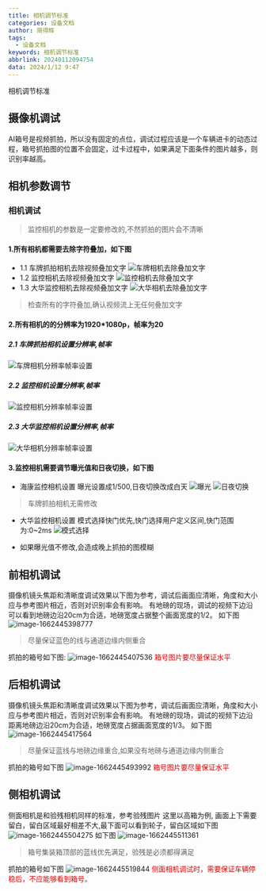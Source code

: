 ```yaml
---
title: 相机调节标准
categories: 设备文档
author: 简得辉
tags:
  - 设备文档
keywords: 相机调节标准
abbrlink: 20240112094754
data: 2024/1/12 9:47
---
```


相机调节标准

## 摄像机调试
AI箱号是视频抓拍，所以没有固定的点位，调试过程应该是一个车辆进卡的动态过程，箱号抓拍图的位置不会固定，过卡过程中，如果满足下面条件的图片越多，则识别率越高。

## 相机参数调节

### 相机调试
> 监控相机的参数是一定要修改的,不然抓拍的图片会不清晰
#### 1.所有相机都需要去除字符叠加，如下图
*  1.1 车牌抓拍相机去除视频叠加文字
![车牌相机去除叠加文字](https://jadehh.github.io/blog/article/20240112094754/bdeb7eae006f6165831c945b1ea9c5b.png)
*  1.2 监控相机去除视频叠加文字
![监控相机去除叠加文字](https://jadehh.github.io/blog/article/20240112094754/a6171ebd26ea327ffd33e28d715fbcd.png)
* 1.3 大华监控相机去除视频叠加文字
![大华相机去除叠加文字](https://jadehh.github.io/blog/article/20240112094754/97b694655c1d649b21669c334bc2f53.png)
> 检查所有的字符叠加,确认视频流上无任何叠加文字

#### 2.所有相机的的分辨率为1920*1080p，帧率为20
##### 2.1 车牌抓拍相机设置分辨率,帧率
![车牌相机分辨率帧率设置](https://jadehh.github.io/blog/article/20240112094754/85d9c98006d379eff8743752aafc124.png)
##### 2.2 监控相机设置分辨率,帧率
![监控相机分辨率帧率设置](https://jadehh.github.io/blog/article/20240112094754/7768c19282cb2056dd33b25e77706b4.png)
##### 2.3 大华监控相机设置分辨率,帧率
![大华相机分辨率帧率设置](https://jadehh.github.io/blog/article/20240112094754/1e513465ed97b0c4cdf426515083799.png)

#### 3.监控相机需要调节曝光值和日夜切换，如下图
* 海康监控相机设置
 曝光设置成1/500,日夜切换改成白天
 ![曝光](https://jadehh.github.io/blog/article/20240112094754/22a7c95b87aead3cf18b7246ef620b2.png)
![日夜切换](https://jadehh.github.io/blog/article/20240112094754/153e68411c10997918d6f272bc579c0.png)
> 车牌抓拍相机无需修改
* 大华监控相机设置
模式选择快门优先,快门选择用户定义区间,快门范围为:0~2ms
![模式选择](https://jadehh.github.io/blog/article/20240112094754/1d91ad233544f26d4210da1704459a9.png)

* 如果曝光值不修改,会造成晚上抓拍的图模糊

## 前相机调试
摄像机镜头焦距和清晰度调试效果以下图为参考，调试后画面应清晰，角度和大小应与参考图片相近，否则对识别率会有影响。
有地磅的现场，调试的视频下边沿可以看到地磅边沿20cm为合适，地磅宽度占据整个画面宽度的1/2。
如下图
![image-1662445398777](https://jadehh.github.io/blog/article/20240112094754/a2d3c50600275ea35afd9a871d31ec3.png)
> 尽量保证蓝色的线与通道边缘内侧重合

抓拍的箱号如下图:
![image-1662445407536](https://jadehh.github.io/blog/article/20240112094754/eb856ebb6de66f8c3a436a6d765e1dd.png)
<font color="#dd0000">箱号图片要尽量保证水平</font><br /> 

## 后相机调试
摄像机镜头焦距和清晰度调试效果以下图为参考，调试后画面应清晰，角度和大小应与参考图片相近，否则对识别率会有影响。
有地磅的现场，调试的视频下边沿距离地磅边沿20cm为合适，地磅宽度占据画面宽度的1/3。
如下图
![image-1662445417564](https://jadehh.github.io/blog/article/20240112094754/5e812d7773dd6e62791d8dcb905bb65.png)
> 尽量保证蓝线与地磅边缘重合,如果没有地磅与通道边缘内侧重合

抓拍的箱号如下图
![image-1662445493992](https://jadehh.github.io/blog/article/20240112094754/28d2bc20978f58422b5923e007e068e.png)
<font color="#dd0000">箱号图片要尽量保证水平</font><br /> 
## 侧相机调试
侧面相机是和验残相机同样的标准，参考验残图片
这里以高箱为例, 画面上下需要留白，留白区域最好相差不大,最下面可以看到轮子，留白区域如下图
![image-1662445504275](https://jadehh.github.io/blog/article/20240112094754/a555b0e8ca7453d8ad7553188e3c1b0.png)
如下图
![image-1662445511361](https://jadehh.github.io/blog/article/20240112094754/619bac653c739c6ac01db50be96b9a4.png)
> 箱号集装箱顶部的蓝线优先满足，验残是必须都得满足

抓拍的箱号如下图
![image-1662445519844](https://jadehh.github.io/blog/article/20240112094754/62ff5ee38f1d73545e4c76907d27944.png)
<font color="#dd0000">侧面相机调试时，需要保证车辆停稳后，不应能够看到箱号。</font><br />